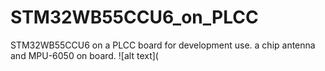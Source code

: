 # STM32WB55CCU6_on_PLCC

STM32WB55CCU6 on a PLCC board for development use. a chip antenna and MPU-6050 on board.
![alt text](
